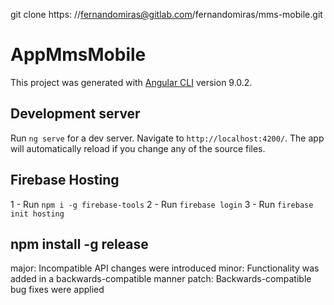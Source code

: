 git clone https: //fernandomiras@gitlab.com/fernandomiras/mms-mobile.git

# AppMmsMobile

This project was generated with [Angular CLI](https://github.com/angular/angular-cli) version 9.0.2.

## Development server

Run `ng serve` for a dev server. Navigate to `http://localhost:4200/`. The app will automatically reload if you change any of the source files.

## Firebase Hosting
1 - Run `npm i -g firebase-tools`
2 - Run `firebase login`
3 - Run `firebase init hosting`

## npm install -g release
major: Incompatible API changes were introduced
minor: Functionality was added in a backwards-compatible manner
patch: Backwards-compatible bug fixes were applied

